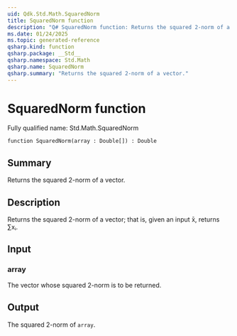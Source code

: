 ```yaml
---
uid: Qdk.Std.Math.SquaredNorm
title: SquaredNorm function
description: "Q# SquaredNorm function: Returns the squared 2-norm of a vector."
ms.date: 01/24/2025
ms.topic: generated-reference
qsharp.kind: function
qsharp.package: __Std__
qsharp.namespace: Std.Math
qsharp.name: SquaredNorm
qsharp.summary: "Returns the squared 2-norm of a vector."
---
```


# SquaredNorm function

Fully qualified name: Std.Math.SquaredNorm

```qsharp
function SquaredNorm(array : Double[]) : Double
```

## Summary
Returns the squared 2-norm of a vector.

## Description
Returns the squared 2-norm of a vector; that is, given an input
x̄, returns ∑xᵢ.

## Input
### array
The vector whose squared 2-norm is to be returned.

## Output
The squared 2-norm of `array`.
